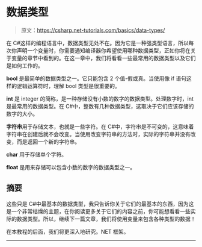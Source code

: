 # 数据类型

> 原文：<https://csharp.net-tutorials.com/basics/data-types/>

在 C#这样的编程语言中，数据类型无处不在。因为它是一种强类型语言，所以每次你声明一个变量时，你需要通知编译器你希望使用哪种数据类型，正如你将在关于变量的章节中看到的。在这一章中，我们将看看一些最常用的数据类型以及它们是如何工作的。

**bool** 是最简单的数据类型之一。它只能包含 2 个值-假或真。当使用像 if 语句这样的逻辑运算符时，理解 bool 类型是很重要的。

**int** 是 integer 的简称，是一种存储没有小数的数字的数据类型。处理数字时，int 是最常用的数据类型。在 C#中，整数有几种数据类型，这取决于它们应该存储的数字的大小。

**字符串**用于存储文本，也就是一些字符。在 C#中，字符串是不可变的，这意味着字符串在创建后就不会改变。当使用改变字符串的方法时，实际的字符串并没有改变，而是返回一个新的字符串。

**char** 用于存储单个字符。

**float** 是用来存储可以包含小数的数字的数据类型之一。

<input type="hidden" name="IL_IN_ARTICLE">

## 摘要

这些只是 C#中最基本的数据类型，我只告诉你关于它们的最基本的东西，因为这是一个非常枯燥的主题，在你阅读更多关于它们的内容之前，你可能想看看一些实际的数据类型。所以，继续下一篇文章，我们将使用变量来包含各种类型的数据！

在本教程的后面，我们将更深入地研究。NET 框架。

* * *